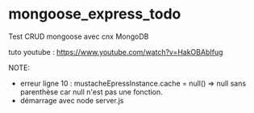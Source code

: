 # mongoose_express_todo
Test CRUD mongoose avec cnx MongoDB 

tuto youtube : https://www.youtube.com/watch?v=HakOBAbIfug

NOTE:
-  erreur ligne 10 : mustacheEpressInstance.cache = null()   => null sans parenthèse car null n'est pas une fonction.
- démarrage avec node server.js
